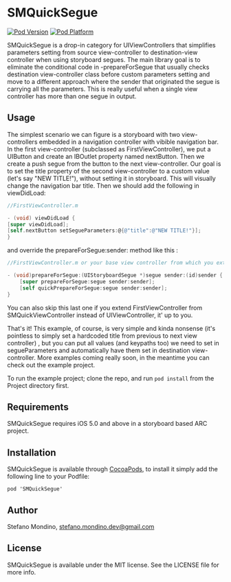 # SMQuickSegue

[![Pod Version](http://cocoapod-badges.herokuapp.com/v/SMQuickSegue/badge.png)](http://cocoadocs.org/docsets/SMQuickSegue)
[![Pod Platform](http://cocoapod-badges.herokuapp.com/p/SMQuickSegue/badge.png)](http://cocoadocs.org/docsets/SMQuickSegue)

SMQuickSegue is a drop-in category for UIViewControllers that simplifies parameters setting from source view-controller to destination-view controller when using storyboard segues. The main library goal is to eliminate the conditional code in -prepareForSegue that usually checks destination view-controller class before custom parameters setting and move to a different approach where the sender that originated the segue is carrying all the parameters. This is really useful when a single view controller has more than one segue in output.


## Usage

The simplest scenario we can figure is a storyboard with two view-controllers embedded in a navigation controller with vibible navigation bar.
In the first view-controller (subclassed as FirstViewController), we put a UIButton and create an IBOutlet property named nextButton.
Then we create a push segue from the button to the next view-controller. Our goal is to set the title property of the second view-controller to a custom value (let's say "NEW TITLE!"), without setting it in storyboard. This will visually change the navigation bar title.
Then we should add the following in viewDidLoad:

```  objective-c
//FirstViewController.m

- (void) viewDidLoad {
[super viewDidLoad];
[self.nextButton setSegueParameters:@{@"title":@"NEW TITLE!"}];
}
```
and override the prepareForSegue:sender: method like this :
```  objective-c
//FirstViewController.m or your base view controller from which you extend every view-controller

- (void)prepareForSegue:(UIStoryboardSegue *)segue sender:(id)sender {
    [super prepareForSegue:segue sender:sender];
    [self quickPrepareForSegue:segue sender:sender];
}
```
You can also skip this last one if you extend FirstViewController from SMQuickViewController instead of UIViewController, it' up to you.

That's it!
This example, of course, is very simple and kinda nonsense (it's pointless to simply set a hardcoded title from previous to next view controller) , but you can put all values (and keypaths too) we need to set in segueParameters and automatically have them set in destination view-controller.
More examples coming really soon, in the meantime you can check out the example project.

To run the example project; clone the repo, and run `pod install` from the Project directory first.

## Requirements

SMQuickSegue requires iOS 5.0 and above in a storyboard based ARC project.

## Installation

SMQuickSegue is available through [CocoaPods](http://cocoapods.org), to install
it simply add the following line to your Podfile:

   	pod 'SMQuickSegue'

## Author

Stefano Mondino, stefano.mondino.dev@gmail.com

## License

SMQuickSegue is available under the MIT license. See the LICENSE file for more info.

